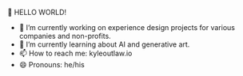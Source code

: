🤔 HELLO WORLD! 

- 🔭 I’m currently working on experience design projects for various companies and non-profits.
- 🌱 I’m currently learning about AI and generative art.
- 📫 How to reach me: kyleoutlaw.io
- 😄 Pronouns: he/his
